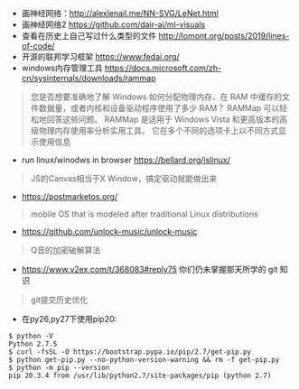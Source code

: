 - 画神经网络：http://alexlenail.me/NN-SVG/LeNet.html
- 画神经网络2 https://github.com/dair-ai/ml-visuals
- 查看在历史上自己写过什么类型的文件 http://lomont.org/posts/2019/lines-of-code/
- 开源的联邦学习框架 https://www.fedai.org/
- windows内存管理工具 https://docs.microsoft.com/zh-cn/sysinternals/downloads/rammap
> 您是否想要准确地了解 Windows 如何分配物理内存、在 RAM 中缓存的文件数据量，或者内核和设备驱动程序使用了多少 RAM？ RAMMap 可以轻松地回答这些问题。 RAMMap 是适用于 Windows Vista 和更高版本的高级物理内存使用率分析实用工具。 它在多个不同的选项卡上以不同方式显示使用信息
- run linux/winodws in browser https://bellard.org/jslinux/
> JS的Canvas相当于X Window，搞定驱动就能做出来
- https://postmarketos.org/
> mobile OS that is modeled after traditional Linux distributions
- https://github.com/unlock-music/unlock-music
> Q音的加密破解算法
-  https://www.v2ex.com/t/368083#reply75 你们仍未掌握那天所学的 git 知识
> git提交历史优化
- 在py26,py27下使用pip20:
```
$ python -V
Python 2.7.5
$ curl -fsSL -O https://bootstrap.pypa.io/pip/2.7/get-pip.py
$ python get-pip.py --no-python-version-warning && rm -f get-pip.py
$ python -m pip --version
pip 20.3.4 from /usr/lib/python2.7/site-packages/pip (python 2.7)
```
